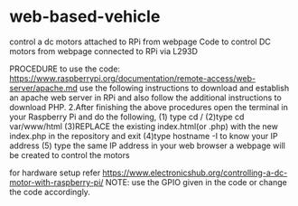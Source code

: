 # web-based-vehicle
control a dc motors attached to RPi from webpage
Code to control DC motors from webpage connected to RPi via L293D

PROCEDURE to use the code:
https://www.raspberrypi.org/documentation/remote-access/web-server/apache.md use the following instructions to download and establish an apache web server in RPi and also follow the additional instructions to download PHP.  2.After finishing the above procedures open the terminal in your Raspberry Pi and do the following,
(1) type cd  /  (2)type cd var/www/html   (3)REPLACE the existing index.html(or .php) with the new index.php in the repository and exit    (4)type hostname -I to know your IP address  (5) type the same IP address in your web browser a webpage will be created to control the motors

for hardware setup refer https://www.electronicshub.org/controlling-a-dc-motor-with-raspberry-pi/ 
NOTE: use the GPIO given in the code or change the code accordingly.
